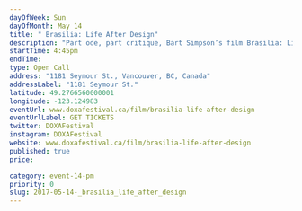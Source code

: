 ```yaml
---
dayOfWeek: Sun
dayOfMonth: May 14
title: " Brasilia: Life After Design"
description: "Part ode, part critique, Bart Simpson’s film Brasilia: Life After Design takes the viewer on a sweetly surreal and slightly melancholic tour of a strange and monumental cityscape. The camera pans across sweeping urban vistas, peers through archways and down the long central axis, capturing images of random city dwellers spaced like birds on a wire around the perimeter of the enormous spaces between buildings."
startTime: 4:45pm
endTime: 
type: Open Call
address: "1181 Seymour St., Vancouver, BC, Canada"
addressLabel: "1181 Seymour St."
latitude: 49.2766560000001
longitude: -123.124983
eventUrl: www.doxafestival.ca/film/brasilia-life-after-design
eventUrlLabel: GET TICKETS
twitter: DOXAFestival
instagram: DOXAFestival
website: www.doxafestival.ca/film/brasilia-life-after-design
published: true
price: 

category: event-14-pm
priority: 0
slug: 2017-05-14-_brasilia_life_after_design
---
```

